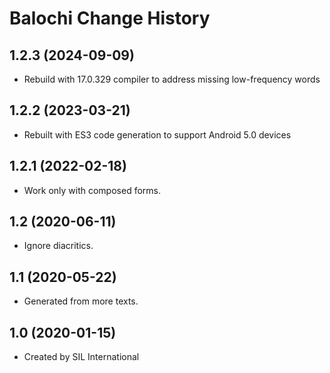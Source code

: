 Balochi Change History
======================

1.2.3 (2024-09-09)
----------------
* Rebuild with 17.0.329 compiler to address missing low-frequency words

1.2.2 (2023-03-21)
----------------
* Rebuilt with ES3 code generation to support Android 5.0 devices

1.2.1 (2022-02-18)
----------------
* Work only with composed forms.

1.2 (2020-06-11)
----------------
* Ignore diacritics.

1.1 (2020-05-22)
----------------
* Generated from more texts.

1.0 (2020-01-15)
----------------
* Created by SIL International
